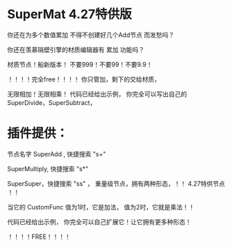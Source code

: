# SuperMat 4.27特供版
你还在为多个数值累加 不得不创建好几个Add节点 而发愁吗？

你还在羡慕隔壁引擎的材质编辑器有 累加 功能吗？

材质节点！船新版本！ 不要999！不要99！不要9.9！

！！！！完全free！！！！
你只管加，剩下的交给材质， 

无限相加！无限相乘！ 代码已经给出示例， 你完全可以写出自己的 SuperDivide，SuperSubtract， 


# 插件提供：
节点名字 SuperAdd , 快捷搜索 "s+"

SuperMultiply, 快捷搜索 "s*"

SuperSuper，快捷搜索 "ss" ， 重量级节点，拥有两种形态，！！ 4.27特供节点 ！！

当它的 CustomFunc 值为1时，它是加法， 值为2时，它就是乘法！！

代码已经给出示例， 你完全可以自己扩展它！让它拥有更多种形态！

！！！！FREE！！！！
